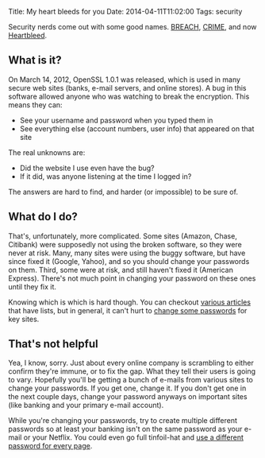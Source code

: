 Title: My heart bleeds for you
Date: 2014-04-11T11:02:00
Tags: security

Security nerds come out with some good names. [BREACH](http://breachattack.com/), [CRIME](http://hackmageddon.com/2012/09/13/more-details-on-crime-attack-uses-tls-compression-video/), and now [Heartbleed](http://heartbleed.com/).

## What is it?

On March 14, 2012, OpenSSL 1.0.1 was released, which is used in many secure web sites (banks, e-mail servers, and online stores). A bug in this software allowed anyone who was watching to break the encryption. This means they can:

* See your username and password when you typed them in
* See everything else (account numbers, user info) that appeared on that site

The real unknowns are:

* Did the website I use even have the bug?
* If it did, was anyone listening at the time I logged in?

The answers are hard to find, and harder (or impossible) to be sure of.

## What do I do?

That's, unfortunately, more complicated. Some sites (Amazon, Chase, Citibank) were supposedly not using the broken software, so they were never at risk. Many, many sites were using the buggy software, but have since fixed it (Google, Yahoo), and so you should change your passwords on them. Third, some were at risk, and still haven't fixed it (American Express). There's not much point in changing your password on these ones until they fix it.

Knowing which is which is hard though. You can checkout [various articles](http://money.cnn.com/2014/04/10/technology/security/heartbleed-passwords/) that have lists, but in general, it can't hurt to [change some passwords](http://horsefire.com/blog/2012/09/22/protect-yourself-from-security-failures/) for key sites.

## That's not helpful

Yea, I know, sorry. Just about every online company is scrambling to either confirm they're immune, or to fix the gap. What they tell their users is going to vary. Hopefully you'll be getting a bunch of e-mails from various sites to change your passwords. If you get one, change it. If you don't get one in the next couple days, change your password anyways on important sites (like banking and your primary e-mail account).

While you're changing your passwords, try to create multiple different passwords so at least your banking isn't on the same password as your e-mail or your Netflix. You could even go full tinfoil-hat and [use a different password for every page](http://horsefire.com/blog/2012/09/22/protect-yourself-from-security-failures/).

